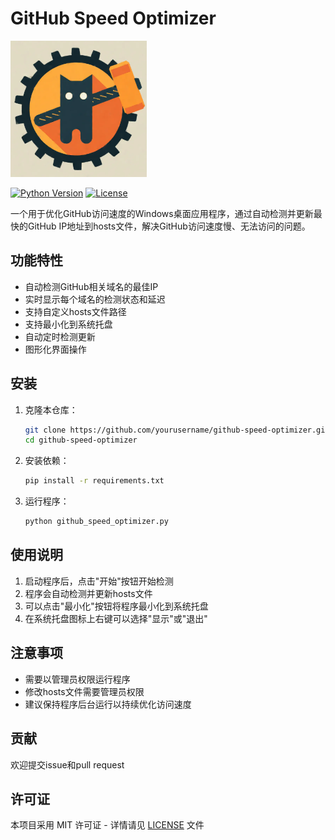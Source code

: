 # GitHub Speed Optimizer

![Application Icon](./icon.png)

[![Python Version](https://img.shields.io/badge/python-3.7+-blue.svg)](https://www.python.org/downloads/)
[![License](https://img.shields.io/badge/license-MIT-green.svg)](LICENSE)

一个用于优化GitHub访问速度的Windows桌面应用程序，通过自动检测并更新最快的GitHub IP地址到hosts文件，解决GitHub访问速度慢、无法访问的问题。

## 功能特性

- 自动检测GitHub相关域名的最佳IP
- 实时显示每个域名的检测状态和延迟
- 支持自定义hosts文件路径
- 支持最小化到系统托盘
- 自动定时检测更新
- 图形化界面操作

## 安装

1. 克隆本仓库：
   ```bash
   git clone https://github.com/yourusername/github-speed-optimizer.git
   cd github-speed-optimizer
   ```

2. 安装依赖：
   ```bash
   pip install -r requirements.txt
   ```

3. 运行程序：
   ```bash
   python github_speed_optimizer.py
   ```

## 使用说明

1. 启动程序后，点击"开始"按钮开始检测
2. 程序会自动检测并更新hosts文件
3. 可以点击"最小化"按钮将程序最小化到系统托盘
4. 在系统托盘图标上右键可以选择"显示"或"退出"

## 注意事项

- 需要以管理员权限运行程序
- 修改hosts文件需要管理员权限
- 建议保持程序后台运行以持续优化访问速度

## 贡献

欢迎提交issue和pull request

## 许可证

本项目采用 MIT 许可证 - 详情请见 [LICENSE](LICENSE) 文件
